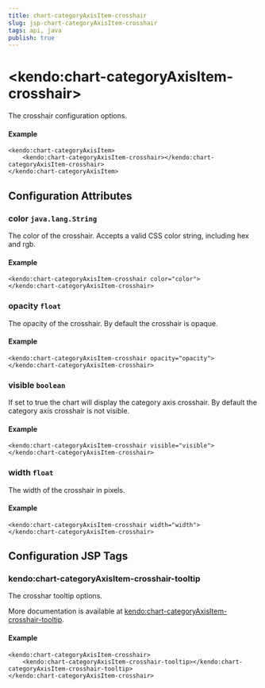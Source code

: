 ```yaml
---
title: chart-categoryAxisItem-crosshair
slug: jsp-chart-categoryAxisItem-crosshair
tags: api, java
publish: true
---
```


# \<kendo:chart-categoryAxisItem-crosshair\>

The crosshair configuration options.

#### Example
    <kendo:chart-categoryAxisItem>
        <kendo:chart-categoryAxisItem-crosshair></kendo:chart-categoryAxisItem-crosshair>
    </kendo:chart-categoryAxisItem>

## Configuration Attributes

### color `java.lang.String`

The color of the crosshair. Accepts a valid CSS color string, including hex and rgb.

#### Example
    <kendo:chart-categoryAxisItem-crosshair color="color">
    </kendo:chart-categoryAxisItem-crosshair>

### opacity `float`

The opacity of the crosshair. By default the crosshair is opaque.

#### Example
    <kendo:chart-categoryAxisItem-crosshair opacity="opacity">
    </kendo:chart-categoryAxisItem-crosshair>

### visible `boolean`

If set to true the chart will display the category axis crosshair. By default the category axis crosshair is not visible.

#### Example
    <kendo:chart-categoryAxisItem-crosshair visible="visible">
    </kendo:chart-categoryAxisItem-crosshair>

### width `float`

The width of the crosshair in pixels.

#### Example
    <kendo:chart-categoryAxisItem-crosshair width="width">
    </kendo:chart-categoryAxisItem-crosshair>


##  Configuration JSP Tags

### kendo:chart-categoryAxisItem-crosshair-tooltip

The crosshar tooltip options.

More documentation is available at [kendo:chart-categoryAxisItem-crosshair-tooltip](chart/categoryaxisitem-crosshair-tooltip).

#### Example

    <kendo:chart-categoryAxisItem-crosshair>
        <kendo:chart-categoryAxisItem-crosshair-tooltip></kendo:chart-categoryAxisItem-crosshair-tooltip>
    </kendo:chart-categoryAxisItem-crosshair>

 
